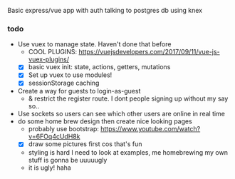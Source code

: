 Basic express/vue app with auth talking to postgres db using knex

### todo
- Use vuex to manage state. Haven't done that before
    - COOL PLUGINS: https://vuejsdevelopers.com/2017/09/11/vue-js-vuex-plugins/
    - [x] basic vuex init: state, actions, getters, mutations
    - [x] Set up vuex to use modules!
    - [x] sessionStorage caching
- Create a way for guests to login-as-guest
  - & restrict the register route. I dont people signing up without my say so..
- Use sockets so users can see which other users are online in real time
- do some home brew design then create nice looking pages
  - probably use bootstrap: https://www.youtube.com/watch?v=6FOq4cUdH8k
  - [x] draw some pictures first cos that's fun
  - styling is hard I need to look at examples, me homebrewing my own stuff is gonna be uuuuugly
  - it is ugly! haha